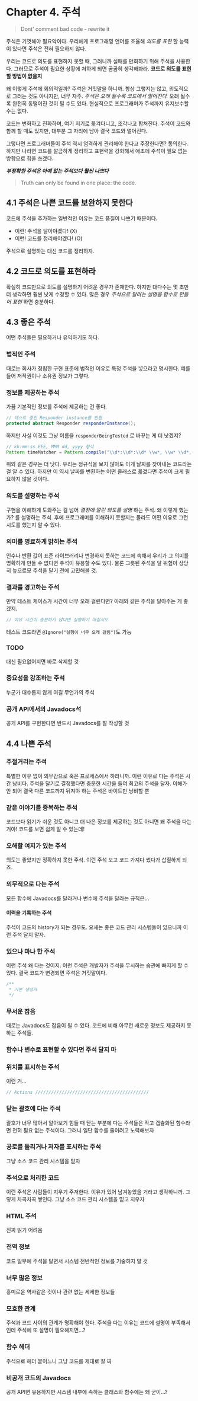 # Chapter 4. 주석

> Dont' comment bad code - rewrite it

주석은 기껏해야 필요악이다. 우리에게 프로그래밍 언어를 조율해 _의도를 표현_ 할 능력이 있다면 주석은 전혀 필요하지 않다.

우리는 코드로 의도를 표현하지 못할 때, 그러니까 실패를 만회하기 위해 주석을 사용한다. 그러므로 주석이 필요한 상황에 처하게 되면 곰곰히 생각해봐라. **코드로 의도를 표현할 방법이 없을지**

왜 이렇게 주석에 회의적일까? 주석은 거짓말을 하니까. 항상 그렇지는 않고, 의도적으로 그러는 것도 아니지만, 너무 자주. _주석은 오래 될수록 코드에서 멀어진다._ 오래 될수록 완전히 동떨어진 것이 될 수도 있다. 현실적으로 프로그래머가 주석까지 유지보수할 수는 없다.

코드는 변화하고 진화하며, 여기 저기로 옮겨다니고, 조각나고 합쳐진다. 주석이 코드와 함께 할 때도 있지만, 대부분 그 자리에 남아 결국 코드와 멀어진다.

그렇다면 프로그래머들이 주석 역시 엄격하게 관리해야 한다고 주장한다면? 동의한다. 하지만 나라면 코드를 깔금하게 정리하고 표현력을 강화해서 애초에 주석이 필요 없는 방향으로 힘을 쓰겠다.

_**부정확한 주석은 아예 없는 주석보다 훨씬 나쁘다**_

> Truth can only be found in one place: the code.

## 4.1 주석은 나쁜 코드를 보완하지 못한다

코드에 주석을 추가하는 일반적인 이유는 코드 품질이 나쁘기 때문이다.

* 이런! 주석을 달아야겠다! \(X\)
* 이런! 코드를 정리해야겠다! \(O\)

주석으로 설명하는 대신 코드를 정리하자.

## 4.2 코드로 의도를 표현하라

확실히 코드만으로 의도를 설명하기 어려운 경우가 존재한다. 하지만 대다수는 몇 초만 더 생각하면 훨씬 낫게 수정할 수 있다. 많은 경우 _주석으로 달려는 설명을 함수로 만들어 표현_ 하면 충분하다.

## 4.3 좋은 주석

어떤 주석들은 필요하거나 유익하기도 하다.

### 법적인 주석

때로는 회사가 정립한 구현 표준에 법적인 이유로 특정 주석을 넣으라고 명시한다. 예를 들어 저작권이나 소유권 정보가 그렇다.

### 정보를 제공하는 주석

가끔 기본적인 정보를 주석에 제공하는 건 좋다.

```java
// 테스트 중인 Responder instance를 반환
protected abstract Responder responderInstance();
```

하지만 사실 이것도 그냥 이름을 `responderBeingTested` 로 바꾸는 게 더 낫겠지?

```java
// kk:mm:ss EEE, MMM dd, yyyy 형식
Pattern timeMatcher = Pattern.compile("\\d*:\\d*:\\d* \\w*, \\w* \\d*, \\d*");
```

위와 같은 경우는 더 낫다. 우리는 정규식을 보지 않아도 이게 날짜를 찾아내는 코드라는 걸 알 수 있다. 하지만 이 역시 날짜를 변환하는 어떤 클래스로 옮겼다면 주석이 크게 필요하지 않을 것이다.

### 의도를 설명하는 주석

구현을 이해하게 도와주는 걸 넘어 _결정에 깔린 의도를 설명_ 하는 주석. 왜 이렇게 했는가? 를 설명하는 주석. 후에 프로그래머를 이해하지 못할지는 몰라도 어떤 이유로 그런 시도를 했는지 알 수 있다.

### 의미를 명료하게 밝히는 주석

인수나 반환 값이 표준 라이브러리나 변경하지 못하는 코드에 속해서 우리가 그 의미를 명확하게 만들 수 없다면 주석이 유용할 수도 있다. 물론 그릇된 주석을 달 위험이 상당히 높으르모 주석을 달기 전에 고민해볼 것.

### 결과를 경고하는 주석

만약 테스트 케이스가 시간이 너무 오래 걸린다면? 아래와 같은 주석을 달아주는 게 좋겠지.

```java
// 여유 시간이 충분하지 않다면 실행하기 마십시오
```

테스트 코드라면 `@Ignore("실행이 너무 오래 걸림")`도 가능

### TODO

대신 필요없어지면 바로 삭제할 것

### 중요성을 강조하는 주석

누군가 대수롭지 않게 여길 무언가의 주석

### 공개 API에서의 Javadocs석

공개 API를 구현한다면 반드시 Javadocs를 잘 작성할 것

## 4.4 나쁜 주석

### 주절거리는 주석

특별한 이유 없이 의무감으로 혹은 프로세스에서 하라니까. 이런 이유로 다는 주석은 시간 낭비다. 주석을 달기로 결정했다면 충분한 시간을 들여 최고의 주석을 달자. 이해가 안 되어 결국 다른 코드까지 뒤져야 하는 주석은 바이트만 낭비할 뿐

### 같은 이야기를 중복하는 주석

코드보다 읽기가 쉬운 것도 아니고 더 나은 정보를 제공하는 것도 아니면 왜 주석을 다는 거야! 코드를 보면 쉽게 알 수 있는데!

### 오해할 여지가 있는 주석

의도는 좋았지만 정확하지 못한 주석. 이런 주석 보고 코드 가져다 썼다가 삽질하게 되죠.

### 의무적으로 다는 주석

모든 함수에 Javadocs를 달라거나 변수에 주석을 달라는 규칙은...

#### 이력을 기록하는 주석

주석이 코드의 history가 되는 경우도. 요새는 좋은 코드 관리 시스템들이 있으니까 이런 주석 달지 말자.

### 있으나 마나 한 주석

이런 주석 왜 다는 것이지. 이런 주석은 개발자가 주석을 무시하는 습관에 빠지게 할 수 있다. 결국 코드가 변경되면 주석은 거짓말이다.

```java
/**
 * 기본 생성자
 */
```

### 무서운 잡음

때로는 Javadocs도 잡음이 될 수 있다. 코드에 비해 아무런 새로운 정보도 제공하지 못하는 주석들.

### 함수나 변수로 표현할 수 있다면 주석 달지 마

### 위치를 표시하는 주석

이런 거...

```java
// Actions ///////////////////////////////////////////
```

### 닫는 괄호에 다는 주석

괄호가 너무 많아서 알아보기 힘들 때 닫는 부분에 다는 주석들은 작고 캡슐화된 함수라면 전혀 필요 없는 주석이다. 그러니 일단 함수를 줄이려고 노력해보자

### 공로를 돌리거나 저자를 표시하는 주석

그냥 소스 코드 관리 시스템을 믿자

### 주석으로 처리한 코드

이런 주석은 사람들이 지우기 주저한다. 이유가 있어 남겨놓았을 거라고 생각하니까. 그렇게 차곡차곡 쌓인다. 그냥 소스 코드 관리 시스템을 믿고 지우자

### HTML 주석

진짜 읽기 어려움

### 전역 정보

코드 일부에 주석을 달면서 시스템 전반적인 정보를 기술하지 말 것

### 너무 많은 정보

흥미로운 역사같은 것이나 관련 없는 세세한 정보들

### 모호한 관계

주석과 코드 사이의 관계가 명확해야 한다. 주석을 다는 이유는 코드에 설명이 부족해서인데 주석에 또 설명이 필요해지면...?

### 함수 헤더

주석으로 헤더 붙이느니 그냥 코드를 제대로 잘 짜

### 비공개 코드의 Javadocs

공개 API면 유용하지만 시스템 내부에 속하는 클래스와 함수에는 왜 굳이...?

